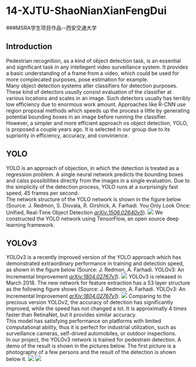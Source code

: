 # 14-XJTU-ShaoNianXianFengDui
###MSRA学生项目作品--西安交通大学


## Introduction
Pedestrian recognition, as a kind of object detection task, is an essential and significant task in any intellegent video surveillance system. It provides a basic understanding of a frame from a video, which could be used for more complecated purposes, pose estimation for example.</br>
Many object detection systems alter classifiers for detection purposes. These kind of detectors ususlly consist evaluation of the classifier at various locations and scales in an image. Such detectors usually has terribly low efficiency due to enormous work amount. Approaches like R-CNN use region proposal methods which speeds up the process a little by generating potential bounding boxes in an image before running the classifier.</br>
However, a simpler and more efficient approach os object detection, YOLO, is proposed a couple years ago. It is selected in our group due to its supriority in efficiency, accuracy, and convinience.</br>

## YOLO
YOLO is an approach of objection, in which the detection is treated as a regression problem. A single neural network predicts the bounding boxes and calss possibilities directly from the images in a single evaluation. Due to the simplicity of the detection process, YOLO runs at a surprisingly fast speed, 45 frames per second.</br>
The network structure of the YOLO network is shown in the figure below (Source: J. Redmon, S. Divvala, R. Girshick, A. Farhadi. You Only Look Once: Unified, Real-Time Object Detection [*arXiv:1506.02640v5*](https://arxiv.org/abs/1506.02640v5)).
![](https://github.com/Anannf/14-XJTU-ShaoNianXianFengDui/blob/master/YOLO/YOLO_architecture.jpg)
We constructed the YOLO network using TensorFlow, an open source deep learning framework.</br>
## YOLOv3
YOLOv3 is a recently improved version of the YOLO approach which has demonstrated extraordinary performance in training and detection speed, as shown in the figure below (Source: J. Redmon, A. Farhadi. YOLOv3: An Incremental Improvement [*arXiv:1804.02767v1*](https://arxiv.org/abs/1804.02767v1)).
![](https://github.com/Anannf/14-XJTU-ShaoNianXianFengDui/blob/master/YOLOv3/resource/YOLOv3.jpeg)
YOLOv3 is released in March 2018. The new network for feature extraction has a 53 layer structure as the following figure shows (Source: J. Redmon, A. Farhadi. YOLOv3: An Incremental Improvement [*arXiv:1804.02767v1*](https://arxiv.org/abs/1804.02767v1)).
![](https://github.com/Anannf/14-XJTU-ShaoNianXianFengDui/blob/master/YOLOv3/resource/YOLOv3_architecture.jpg)
Comparing to the precious version YOLOv2, the accuracy of detection has significantly improved, while the speed has not changed a lot. It is approximatly 4 times faster than RetinaNet, but it provides similar accuracy.</br>
This model has satisfying performance on platforms with limited computational ability, thus it is perfect for industrial utilization, such as surveillance cameras, self-drived automobiles, or outdoor inspections.</br>
In our project, the YOLOv3 network is trained for pedestrain detection. A demo of the result is shown in the pictures below. The first picture is a photography of a few persons and the result of the detection is shown below it.
![](https://github.com/Anannf/14-XJTU-ShaoNianXianFengDui/blob/master/YOLOv3/resource/people.jpg)
![](https://github.com/Anannf/14-XJTU-ShaoNianXianFengDui/blob/master/YOLOv3/resource/predictions.jpg)
